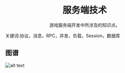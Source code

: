 <h1 align="center">服务端技术</h1>
<p align="center">游戏服务端开发中所涉及的知识点。</p>
<p">关键词:协议，消息，RPC，并发，负载，Session，数据库</p>

## 图谱
![alt text](https://github.com/gonglei007/GameDevMind/blob/main/exports/1.2.服务端技术.png?raw=true)
